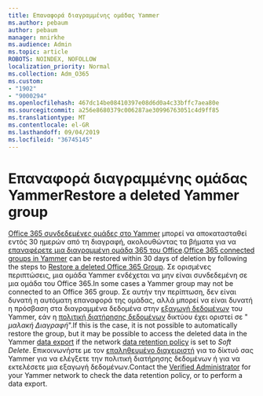 ```yaml
---
title: Επαναφορά διαγραμμένης ομάδας Yammer
ms.author: pebaum
author: pebaum
manager: mnirkhe
ms.audience: Admin
ms.topic: article
ROBOTS: NOINDEX, NOFOLLOW
localization_priority: Normal
ms.collection: Adm_O365
ms.custom:
- "1902"
- "9000294"
ms.openlocfilehash: 467dc14be08410397e08d6d0a4c33bffc7aea80e
ms.sourcegitcommit: a256e8680379c006287ae30996763051c4d9ff85
ms.translationtype: MT
ms.contentlocale: el-GR
ms.lasthandoff: 09/04/2019
ms.locfileid: "36745145"
---
```

# <a name="restore-a-deleted-yammer-group"></a><span data-ttu-id="f6998-102">Επαναφορά διαγραμμένης ομάδας Yammer</span><span class="sxs-lookup"><span data-stu-id="f6998-102">Restore a deleted Yammer group</span></span>

<span data-ttu-id="f6998-103">[Office 365 συνδεδεμένες ομάδες στο Yammer](https://docs.microsoft.com/yammer/manage-yammer-groups/yammer-and-office-365-groups) μπορεί να αποκατασταθεί εντός 30 ημερών από τη διαγραφή, ακολουθώντας τα βήματα για να [επαναφέρετε μια διαγραμμένη ομάδα 365 του Office](https://docs.microsoft.com/office365/admin/create-groups/restore-deleted-group).</span><span class="sxs-lookup"><span data-stu-id="f6998-103">[Office 365 connected groups in Yammer](https://docs.microsoft.com/yammer/manage-yammer-groups/yammer-and-office-365-groups) can be restored within 30 days of deletion by following the steps to [Restore a deleted Office 365 Group](https://docs.microsoft.com/office365/admin/create-groups/restore-deleted-group).</span></span>
<span data-ttu-id="f6998-104">Σε ορισμένες περιπτώσεις, μια ομάδα Yammer ενδέχεται να μην είναι συνδεδεμένη σε μια ομάδα του Office 365.</span><span class="sxs-lookup"><span data-stu-id="f6998-104">In some cases a Yammer group may not be connected to an Office 365 group.</span></span> <span data-ttu-id="f6998-105">Σε αυτήν την περίπτωση, δεν είναι δυνατή η αυτόματη επαναφορά της ομάδας, αλλά μπορεί να είναι δυνατή η πρόσβαση στα διαγραμμένα δεδομένα στην [εξαγωγή δεδομένων](https://docs.microsoft.com/yammer/manage-security-and-compliance/export-yammer-enterprise-data) του Yammer, εάν η [πολιτική διατήρησης δεδομένων](https://docs.microsoft.com/yammer/manage-security-and-compliance/manage-data-compliance) δικτύου έχει οριστεί σε " *μαλακή Διαγραφή*".</span><span class="sxs-lookup"><span data-stu-id="f6998-105">If this is the case, it is not possible to automatically restore the group, but it may be possible to access the deleted data in the Yammer [data export](https://docs.microsoft.com/yammer/manage-security-and-compliance/export-yammer-enterprise-data) if the network [data retention policy](https://docs.microsoft.com/yammer/manage-security-and-compliance/manage-data-compliance) is set to *Soft Delete*.</span></span> <span data-ttu-id="f6998-106">Επικοινωνήστε με τον [επαληθευμένο διαχειριστή](https://docs.microsoft.com/yammer/manage-yammer-users/manage-yammer-admins) για το δίκτυό σας Yammer για να ελέγξετε την πολιτική διατήρησης δεδομένων ή για να εκτελέσετε μια εξαγωγή δεδομένων.</span><span class="sxs-lookup"><span data-stu-id="f6998-106">Contact the [Verified Administrator](https://docs.microsoft.com/yammer/manage-yammer-users/manage-yammer-admins) for your Yammer network to check the data retention policy, or to perform a data export.</span></span>
